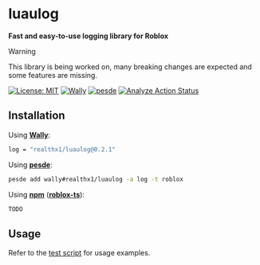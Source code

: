 # luaulog
**Fast and easy-to-use logging library for Roblox**

> [!WARNING]  
> This library is being worked on, many breaking changes are expected and some features are missing.

[![License: MIT](https://img.shields.io/badge/License-MIT-blue.svg?style=for-the-badge)](LICENSE)
[![Wally](https://img.shields.io/github/v/tag/realthx1/luaulog?&style=for-the-badge&label=Wally)](https://wally.run/package/realthx1/luaulog)
[![pesde](https://img.shields.io/github/v/tag/realthx1/luaulog?&style=for-the-badge&label=pesde)](https://pesde.dev/packages/realthx1/luaulog)
[![Analyze Action Status](https://img.shields.io/github/actions/workflow/status/realthx1/luaulog/ci.yaml?style=for-the-badge&label=CI)](https://github.com/realthx1/luaulog/actions/workflows/ci.yaml)

## Installation

Using [**Wally**](https://wally.run/):
```bash
log = "realthx1/luaulog@0.2.1"
```
Using [**pesde**](https://pesde.dev/):
```bash
pesde add wally#realthx1/luaulog -a log -t roblox
```
Using [**npm**](https://www.npmjs.com/) ([**roblox-ts**](https://roblox-ts.com/)):
```bash
TODO
```

## Usage
Refer to the [test script](./test/test.server.luau) for usage examples.